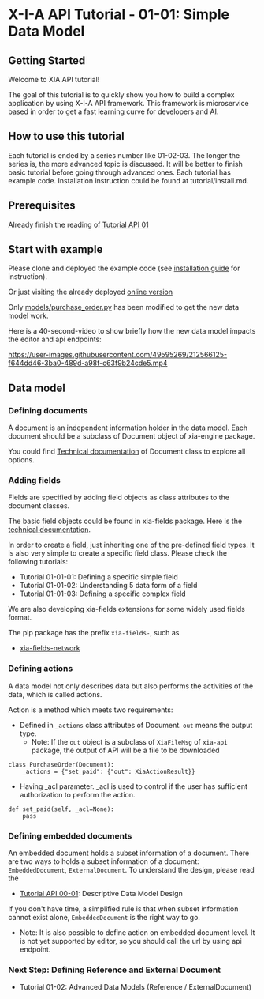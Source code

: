 # X-I-A API Tutorial - 01-01: Simple Data Model
## Getting Started

Welcome to XIA API tutorial!

The goal of this tutorial is to quickly show you how to build a complex application by using X-I-A API framework. 
This framework is microservice based in order to get a fast learning curve for developers and AI.

## How to use this tutorial

Each tutorial is ended by a series number like 01-02-03. The longer the series is, the more advanced topic is discussed.
It will be better to finish basic tutorial before going through advanced ones. Each tutorial has example code. 
Installation instruction could be found at tutorial/install.md.

## Prerequisites

Already finish the reading of [Tutorial API 01](https://github.com/X-I-A/xia-tutorial-api-01)

## Start with example

Please clone and deployed the example code (see [installation guide](tutorial/install.md) for instruction).

Or just visiting the already deployed [online version](https://xia-tutorial-api-01-01-srspyyjtqa-ew.a.run.app/order)

Only [models/purchase_order.py](models/purchase_order.py) has been modified to get the new data model work.

Here is a 40-second-video to show briefly how the new data model impacts the editor and api endpoints:

https://user-images.githubusercontent.com/49595269/212566125-f644dd46-3ba0-489d-a98f-c63f9b24cde5.mp4

## Data model
### Defining documents

A document is an independent information holder in the data model. Each document should be a subclass of Document object of xia-engine package.

You could find [Technical documentation](https://develop.x-i-a.com/docs/xia-engine/stable/_autosummary/xia_engine.document.Document.html#xia_engine.document.Document) of Document class to explore all options. 

### Adding fields

Fields are specified by adding field objects as class attributes to the document classes.

The basic field objects could be found in xia-fields package. Here is the [technical documentation](https://develop.x-i-a.com/docs/xia-fields/stable/index.html).

In order to create a field, just inheriting one of the pre-defined field types. It is also very simple to create a specific field class. Please check the following tutorials:

* Tutorial 01-01-01: Defining a specific simple field
* Tutorial 01-01-02: Understanding 5 data form of a field
* Tutorial 01-01-03: Defining a specific complex field

We are also developing xia-fields extensions for some widely used fields format. 

The pip package has the prefix `xia-fields-`, such as 
* [xia-fields-network](https://develop.x-i-a.com/docs/xia-fields-network/stable/index.html)

### Defining actions

A data model not only describes data but also performs the activities of the data, which is called actions.

Action is a method which meets two requirements:
* Defined in `_actions` class attributes of Document. `out` means the output type. 
    * Note: If the `out` object is a subclass of `XiaFileMsg` of `xia-api` package, the output of API will be a file to be downloaded
```
class PurchaseOrder(Document):
    _actions = {"set_paid": {"out": XiaActionResult}}
```
* Having _acl parameter. _acl is used to control if the user has sufficient authorization to perform the action.
```
def set_paid(self, _acl=None):
    pass
```

### Defining embedded documents

An embedded document holds a subset information of a document. There are two ways to holds a subset information of a document:
`EmbeddedDocument`, `ExternalDocument`. To understand the design, please read the

* [Tutorial API 00-01](https://github.com/X-I-A/xia-tutorial-api-00-01): Descriptive Data Model Design

If you don't have time, a simplified rule is that when subset information cannot exist alone, `EmbeddedDocument` is the right way to go.

* Note: It is also possible to define action on embedded document level. It is not yet supported by editor, so you should call the url by using api endpoint.

### Next Step: Defining Reference and External Document

* Tutorial 01-02: Advanced Data Models (Reference / ExternalDocument)


